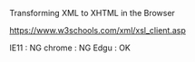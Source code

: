Transforming XML to XHTML in the Browser

https://www.w3schools.com/xml/xsl_client.asp

IE11 : NG
chrome : NG
Edgu : OK
